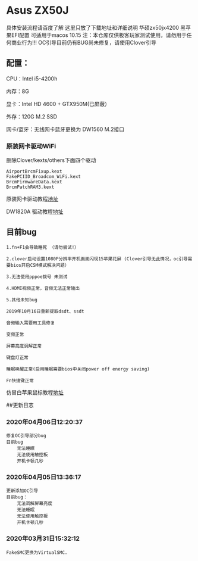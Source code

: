 # Asus ZX50J

具体安装流程请百度了解
这里只放了下载地址和详细说明
华硕zx50jx4200 黑苹果EFI配置 可适用于macos 10.15
注：本仓库仅供极客玩家测试使用，请勿用于任何商业行为!!!
OC引导目前仍有BUG尚未修复，请使用Clover引导
## 配置：

CPU：Intel i5-4200h

内存：8G 

显卡：Intel HD 4600 + GTX950M(已屏蔽）

外存：120G M.2 SSD 

网卡/蓝牙：无线网卡蓝牙更换为 DW1560 M.2接口

### 原装网卡驱动WiFi

删除Clover/kexts/others下面四个驱动
```
AirportBrcmFixup.kext 
FakePCIID_Broadcom_WiFi.kext 
BrcmFirmwareData.kext
BrcmPatchRAM3.kext 
```
原装网卡驱动教程[地址](http://bbs.pcbeta.com/forum.php?mod=viewthread&tid=1829501&highlight=AR9565)

DW1820A 驱动教程[地址](https://blog.daliansky.net/DW1820A_BCM94350ZAE-driver-inserts-the-correct-posture.html)

## 目前bug 
```
1.fn+F1会导致睡死 （请勿尝试!）

2.clover启动设置1080P分辨率开机画面闪现15苹果花屏 (Clover引导无此情况，oc引导需要bios开启CSM模式解决问题）

3.无法使用pppoe拨号 未测试

4.HDMI视频正常，音频无法正常输出

5.其他未知bug

2019年10月16日重新提取dsdt、ssdt
```
```
音频输入需要用工具修复

变频正常

屏幕亮度调解正常

键盘灯正常  

睡眠唤醒正常(启用睡眠需要bios中关闭power off energy saving)

Fn快捷键正常
```
仿冒白苹果鼠标教程[地址](https://sxz799.ml/2019/10/17/%E9%BB%91%E8%8B%B9%E6%9E%9C%E4%B9%8B%E4%BB%BF%E5%86%92%E7%99%BD%E8%8B%B9%E6%9E%9C%E9%BC%A0%E6%A0%87/)

##更新日志
### 2020年04月06日12:20:37
	修复OC引导部分bug
	目前bug
	    无法睡眠
		无法使用触控板
		开机卡顿几秒
### 2020年04月05日13:36:17
	更新添加OC引导
	目前bug：
		无法调解屏幕亮度
		无法睡眠
		无法使用触控板
		开机卡顿几秒
### 2020年03月31日15:32:12
	FakeSMC更换为VirtualSMC.
